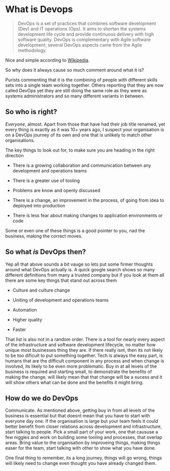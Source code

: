 # What is Devops

> DevOps is a set of practices that combines software development (Dev) and IT operations (Ops). It aims to shorten the systems development life cycle and provide continuous delivery with high software quality. DevOps is complementary with Agile software development; several DevOps aspects came from the Agile methodology.

Nice and simple according to [Wikipedia](https://en.wikipedia.org/wiki/DevOps).

So why does it always cause so much comment around what it is?

Purists commenting that it is the combining of people with different skills sets into a single team working together. Others reporting that they are now called DevOps yet they are still doing the same role as they were as systems administrators and so many different variants in between.

## So who is right?

_Everyone_, almost. Apart from those that have had their job title renamed, yet every thing is exactly as it was 10+ years ago, I suspect your organisation is on a DevOps journey of its own and one that is unlikely to match other organisations.

The key things to look out for, to make sure you are heading in the right direction

- There is a growing collaboration and communication between any development and operations teams

- There is a greater use of tooling

- Problems are know and openly discussed

- There is a change, an improvement in the process, of going from idea to deployed into production

- There is less fear about making changes to application environments or code

Some or even one of these things is a good pointer to you, nad the business, making the correct moves.

## So what _is_ DevOps then?

Yep all that above sounds a bit vauge so lets put some firmer thoughts around what DevOps actually is. A quick google search shows so many different definitions from many a trusted company but if you look at them all there are some key things that stand out across them

- Culture and culture change

- Uniting of development and operations teams

- Automation

- Higher quality

- Faster

That list is also not in a random order. There is a tool for nearly every aspect of the infrastructure and software development lifecycle, no matter how unique most businesses thing they are. If there really isnt, then its not likely to be too dificult to put something together. Tech is always the easy part, is humans that are the difficult component in any process and when change is involved, its likely to be even more problematic. Buy in at all levels of the business is required and starting small, to demonstrate the benefits of making the change, will likely mean that that change will be a sucess and it will show others what can be done and the benefits it might bring.

## How do we do DevOps

Communicate. As mentioned above, getting buy in from all levels of the business is essential but that doesnt mean that you have to start with everyone day one. If the organisation is large but your team feels it could better benefit from closer relations across development and infrastructure, start talking to people. Pick a small part of your work, one that caususe a few niggles and work on building some tooling and processes, that overlap areas. Bring value to the organisation by improveing things, making things easer for the team, start talking with other to show what you have done.

One final thing to remember, its a long journey, things will go wrong, things will likely need to change even thought you have already changed them. 